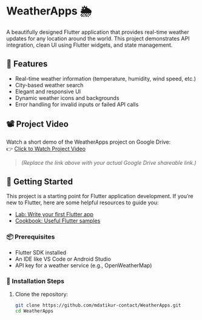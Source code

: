 # WeatherApps 🌦️

A beautifully designed Flutter application that provides real-time weather updates for any location around the world. This project demonstrates API integration, clean UI using Flutter widgets, and state management.

## 🎯 Features

- Real-time weather information (temperature, humidity, wind speed, etc.)
- City-based weather search
- Elegant and responsive UI
- Dynamic weather icons and backgrounds
- Error handling for invalid inputs or failed API calls

## 📽️ Project Video

Watch a short demo of the WeatherApps project on Google Drive:  
👉 [Click to Watch Project Video](https://drive.google.com/file/d/1mNNN2fN2jMuVySgzBtVD6QW6X-NtPq0q/view?usp=sharing)  
> _(Replace the link above with your actual Google Drive shareable link.)_

## 🚀 Getting Started

This project is a starting point for Flutter application development. If you’re new to Flutter, here are some helpful resources to guide you:

- [Lab: Write your first Flutter app](https://docs.flutter.dev/get-started/codelab)
- [Cookbook: Useful Flutter samples](https://docs.flutter.dev/cookbook)

### 📦 Prerequisites

- Flutter SDK installed
- An IDE like VS Code or Android Studio
- API key for a weather service (e.g., OpenWeatherMap)

### 🔧 Installation Steps

1. Clone the repository:
   ```bash
   git clone https://github.com/mdatikur-contact/WeatherApps.git
   cd WeatherApps
